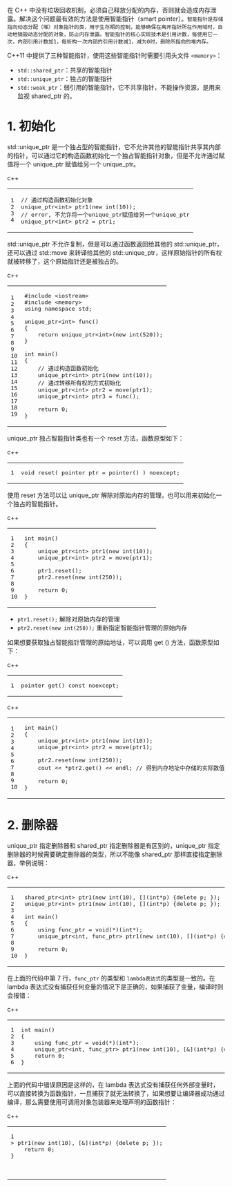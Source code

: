 在 C++ 中没有垃圾回收机制，必须自己释放分配的内存，否则就会造成内存泄露。解决这个问题最有效的方法是使用智能指针（smart pointer）。`智能指针是存储指向动态分配（堆）对象指针的类，用于生存期的控制，能够确保在离开指针所在作用域时，自动地销毁动态分配的对象，防止内存泄露。智能指针的核心实现技术是引用计数，每使用它一次，内部引用计数加1，每析构一次内部的引用计数减1，减为0时，删除所指向的堆内存。`

C++11 中提供了三种智能指针，使用这些智能指针时需要引用头文件 `<memory>`：

- `std::shared_ptr`：共享的智能指针
- `std::unique_ptr`：独占的智能指针
- `std::weak_ptr`：弱引用的智能指针，它不共享指针，不能操作资源，是用来监视 shared\_ptr 的。

# 1\. 初始化

std::unique\_ptr 是一个独占型的智能指针，它不允许其他的智能指针共享其内部的指针，可以通过它的构造函数初始化一个独占智能指针对象，但是不允许通过赋值将一个 unique\_ptr 赋值给另一个 unique\_ptr。

c++

<table><tbody><tr><td class="gutter"><pre><span class="line">1</span><br><span class="line">2</span><br><span class="line">3</span><br><span class="line">4</span><br></pre></td><td class="code"><pre><span class="line"><span class="comment">// 通过构造函数初始化对象</span></span><br><span class="line"><span class="function">unique_ptr&lt;<span class="type">int</span>&gt; <span class="title">ptr1</span><span class="params">(<span class="keyword">new</span> <span class="type">int</span>(<span class="number">10</span>))</span></span>;</span><br><span class="line"><span class="comment">// error, 不允许将一个unique_ptr赋值给另一个unique_ptr</span></span><br><span class="line">unique_ptr&lt;<span class="type">int</span>&gt; ptr2 = ptr1;</span><br></pre></td></tr></tbody></table>

std::unique\_ptr 不允许复制，但是可以通过函数返回给其他的 std::unique\_ptr，还可以通过 std::move 来转译给其他的 std::unique\_ptr，这样原始指针的所有权就被转移了，这个原始指针还是被独占的。

c++

<table><tbody><tr><td class="gutter"><pre><span class="line">1</span><br><span class="line">2</span><br><span class="line">3</span><br><span class="line">4</span><br><span class="line">5</span><br><span class="line">6</span><br><span class="line">7</span><br><span class="line">8</span><br><span class="line">9</span><br><span class="line">10</span><br><span class="line">11</span><br><span class="line">12</span><br><span class="line">13</span><br><span class="line">14</span><br><span class="line">15</span><br><span class="line">16</span><br><span class="line">17</span><br><span class="line">18</span><br><span class="line">19</span><br></pre></td><td class="code"><pre><span class="line"><span class="meta">#<span class="keyword">include</span> <span class="string">&lt;iostream&gt;</span></span></span><br><span class="line"><span class="meta">#<span class="keyword">include</span> <span class="string">&lt;memory&gt;</span></span></span><br><span class="line"><span class="keyword">using</span> <span class="keyword">namespace</span> std;</span><br><span class="line"></span><br><span class="line"><span class="function">unique_ptr&lt;<span class="type">int</span>&gt; <span class="title">func</span><span class="params">()</span></span></span><br><span class="line"><span class="function"></span>{</span><br><span class="line">    <span class="keyword">return</span> <span class="built_in">unique_ptr</span>&lt;<span class="type">int</span>&gt;(<span class="keyword">new</span> <span class="built_in">int</span>(<span class="number">520</span>));</span><br><span class="line">}</span><br><span class="line"></span><br><span class="line"><span class="function"><span class="type">int</span> <span class="title">main</span><span class="params">()</span></span></span><br><span class="line"><span class="function"></span>{</span><br><span class="line">    <span class="comment">// 通过构造函数初始化</span></span><br><span class="line">    <span class="function">unique_ptr&lt;<span class="type">int</span>&gt; <span class="title">ptr1</span><span class="params">(<span class="keyword">new</span> <span class="type">int</span>(<span class="number">10</span>))</span></span>;</span><br><span class="line">    <span class="comment">// 通过转移所有权的方式初始化</span></span><br><span class="line">    unique_ptr&lt;<span class="type">int</span>&gt; ptr2 = <span class="built_in">move</span>(ptr1);</span><br><span class="line">    unique_ptr&lt;<span class="type">int</span>&gt; ptr3 = <span class="built_in">func</span>();</span><br><span class="line"></span><br><span class="line">    <span class="keyword">return</span> <span class="number">0</span>;</span><br><span class="line">}</span><br></pre></td></tr></tbody></table>

unique\_ptr 独占智能指针类也有一个 reset 方法，函数原型如下：

c++

<table><tbody><tr><td class="gutter"><pre><span class="line">1</span><br></pre></td><td class="code"><pre><span class="line"><span class="function"><span class="type">void</span> <span class="title">reset</span><span class="params">( pointer ptr = pointer() )</span> <span class="keyword">noexcept</span></span>;</span><br></pre></td></tr></tbody></table>

使用 reset 方法可以让 unique\_ptr 解除对原始内存的管理，也可以用来初始化一个独占的智能指针。

c++

<table><tbody><tr><td class="gutter"><pre><span class="line">1</span><br><span class="line">2</span><br><span class="line">3</span><br><span class="line">4</span><br><span class="line">5</span><br><span class="line">6</span><br><span class="line">7</span><br><span class="line">8</span><br><span class="line">9</span><br><span class="line">10</span><br></pre></td><td class="code"><pre><span class="line"><span class="function"><span class="type">int</span> <span class="title">main</span><span class="params">()</span></span></span><br><span class="line"><span class="function"></span>{</span><br><span class="line">    <span class="function">unique_ptr&lt;<span class="type">int</span>&gt; <span class="title">ptr1</span><span class="params">(<span class="keyword">new</span> <span class="type">int</span>(<span class="number">10</span>))</span></span>;</span><br><span class="line">    unique_ptr&lt;<span class="type">int</span>&gt; ptr2 = <span class="built_in">move</span>(ptr1);</span><br><span class="line"></span><br><span class="line">    ptr1.<span class="built_in">reset</span>();</span><br><span class="line">    ptr2.<span class="built_in">reset</span>(<span class="keyword">new</span> <span class="built_in">int</span>(<span class="number">250</span>));</span><br><span class="line"></span><br><span class="line">    <span class="keyword">return</span> <span class="number">0</span>;</span><br><span class="line">}</span><br></pre></td></tr></tbody></table>

- `ptr1.reset();` 解除对原始内存的管理
- `ptr2.reset(new int(250));` 重新指定智能指针管理的原始内存

如果想要获取独占智能指针管理的原始地址，可以调用 get () 方法，函数原型如下：

c++

<table><tbody><tr><td class="gutter"><pre><span class="line">1</span><br></pre></td><td class="code"><pre><span class="line"><span class="function">pointer <span class="title">get</span><span class="params">()</span> <span class="type">const</span> <span class="keyword">noexcept</span></span>;</span><br></pre></td></tr></tbody></table>

c++

<table><tbody><tr><td class="gutter"><pre><span class="line">1</span><br><span class="line">2</span><br><span class="line">3</span><br><span class="line">4</span><br><span class="line">5</span><br><span class="line">6</span><br><span class="line">7</span><br><span class="line">8</span><br><span class="line">9</span><br><span class="line">10</span><br></pre></td><td class="code"><pre><span class="line"><span class="function"><span class="type">int</span> <span class="title">main</span><span class="params">()</span></span></span><br><span class="line"><span class="function"></span>{</span><br><span class="line">    <span class="function">unique_ptr&lt;<span class="type">int</span>&gt; <span class="title">ptr1</span><span class="params">(<span class="keyword">new</span> <span class="type">int</span>(<span class="number">10</span>))</span></span>;</span><br><span class="line">    unique_ptr&lt;<span class="type">int</span>&gt; ptr2 = <span class="built_in">move</span>(ptr1);</span><br><span class="line"></span><br><span class="line">    ptr2.<span class="built_in">reset</span>(<span class="keyword">new</span> <span class="built_in">int</span>(<span class="number">250</span>));</span><br><span class="line">    cout &lt;&lt; *ptr2.<span class="built_in">get</span>() &lt;&lt; endl;	<span class="comment">// 得到内存地址中存储的实际数值 250</span></span><br><span class="line"></span><br><span class="line">    <span class="keyword">return</span> <span class="number">0</span>;</span><br><span class="line">}</span><br></pre></td></tr></tbody></table>

# 2\. 删除器

unique\_ptr 指定删除器和 shared\_ptr 指定删除器是有区别的，unique\_ptr 指定删除器的时候需要确定删除器的类型，所以不能像 shared\_ptr 那样直接指定删除器，举例说明：

c++

<table><tbody><tr><td class="gutter"><pre><span class="line">1</span><br><span class="line">2</span><br><span class="line">3</span><br><span class="line">4</span><br><span class="line">5</span><br><span class="line">6</span><br><span class="line">7</span><br><span class="line">8</span><br><span class="line">9</span><br><span class="line">10</span><br></pre></td><td class="code"><pre><span class="line"><span class="function">shared_ptr&lt;<span class="type">int</span>&gt; <span class="title">ptr1</span><span class="params">(<span class="keyword">new</span> <span class="type">int</span>(<span class="number">10</span>), [](<span class="type">int</span>*p) {<span class="keyword">delete</span> p; })</span></span>;	<span class="comment">// ok</span></span><br><span class="line"><span class="function">unique_ptr&lt;<span class="type">int</span>&gt; <span class="title">ptr1</span><span class="params">(<span class="keyword">new</span> <span class="type">int</span>(<span class="number">10</span>), [](<span class="type">int</span>*p) {<span class="keyword">delete</span> p; })</span></span>;	<span class="comment">// error</span></span><br><span class="line"></span><br><span class="line"><span class="function"><span class="type">int</span> <span class="title">main</span><span class="params">()</span></span></span><br><span class="line"><span class="function"></span>{</span><br><span class="line">    <span class="keyword">using</span> func_ptr = <span class="built_in">void</span>(*)(<span class="type">int</span>*);</span><br><span class="line">    <span class="function">unique_ptr&lt;<span class="type">int</span>, func_ptr&gt; <span class="title">ptr1</span><span class="params">(<span class="keyword">new</span> <span class="type">int</span>(<span class="number">10</span>), [](<span class="type">int</span>*p) {<span class="keyword">delete</span> p; })</span></span>;</span><br><span class="line"></span><br><span class="line">    <span class="keyword">return</span> <span class="number">0</span>;</span><br><span class="line">}</span><br></pre></td></tr></tbody></table>

在上面的代码中第 7 行，`func_ptr` 的类型和 `lambda表达式`的类型是一致的。在 lambda 表达式没有捕获任何变量的情况下是正确的，如果捕获了变量，编译时则会报错：

c++

<table><tbody><tr><td class="gutter"><pre><span class="line">1</span><br><span class="line">2</span><br><span class="line">3</span><br><span class="line">4</span><br><span class="line">5</span><br><span class="line">6</span><br></pre></td><td class="code"><pre><span class="line"><span class="function"><span class="type">int</span> <span class="title">main</span><span class="params">()</span></span></span><br><span class="line"><span class="function"></span>{</span><br><span class="line">    <span class="keyword">using</span> func_ptr = <span class="built_in">void</span>(*)(<span class="type">int</span>*);</span><br><span class="line">    <span class="function">unique_ptr&lt;<span class="type">int</span>, func_ptr&gt; <span class="title">ptr1</span><span class="params">(<span class="keyword">new</span> <span class="type">int</span>(<span class="number">10</span>), [&amp;](<span class="type">int</span>*p) {<span class="keyword">delete</span> p; })</span></span>;	<span class="comment">// error</span></span><br><span class="line">    <span class="keyword">return</span> <span class="number">0</span>;</span><br><span class="line">}</span><br></pre></td></tr></tbody></table>

上面的代码中错误原因是这样的，在 lambda 表达式没有捕获任何外部变量时，可以直接转换为函数指针，一旦捕获了就无法转换了，如果想要让编译器成功通过编译，那么需要使用可调用对象包装器来处理声明的函数指针：

c++

<table><tbody><tr><td class="gutter"><pre><span class="line">1</span><br><span int main()
{
    using func_ptr = void(*)(int*);
    unique_ptr<int, function<void(int*)>> ptr1(new int(10), [&](int*p) {delete p; });
    return 0;
}
